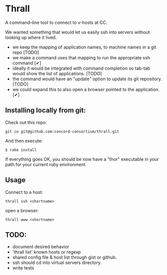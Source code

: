 # Thrall

A command–line tool to connect to v-hosts at CC.

We wanted something that would let us easily ssh into servers without looking up where it lived.

* we keep the mapping of application names, to machine names in a git repo [TODO]
* we make a command uses that mapping to run the appropriate ssh command  [✔]
* ideally it would be integrated with command completion so tab-tab would show the list of applications. [TODO]
* the command would have an "update" option to update its git repository. [TODO]
* we could expand this to also open a browser pointed to the application. [✔]

## Installing locally from git:

Check out this repo:

    git co git@github.com:concord-consortium/thrall.git

And then execute:

    $ rake install

If everything goes OK, you should be now have a "thor" executable in your path for your current ruby environment.


## Usage

Connect to a host:

    thrall ssh <shortname>

open a browser:

    thrall www <shortname>


## TODO:

* document desired behavior
* 'thrall list' known hosts or regexp
* shared config file & host list through gist or github.
* ssh should cd into virtual servers directory.
* write tests
